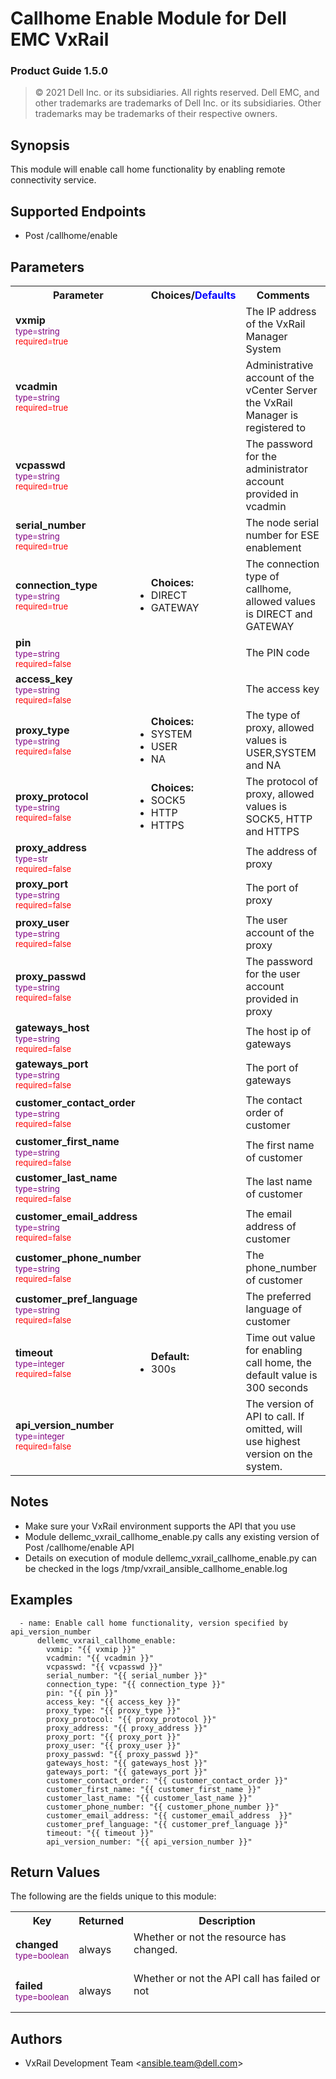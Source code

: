 **Callhome Enable Module for Dell EMC VxRail**
=========================================
### Product Guide 1.5.0

> © 2021 Dell Inc. or its subsidiaries. All rights reserved. Dell 
> EMC, and other trademarks are trademarks of Dell Inc. or its 
> subsidiaries. Other trademarks may be trademarks of their respective owners. 

Synopsis
--------
This module will enable call home functionality by enabling remote connectivity service.

Supported Endpoints
--------
* Post /callhome/enable

Parameters
----------

<table  border=0 cellpadding=0 class="documentation-table">
    <tr>
        <th colspan="3">Parameter</th>
        <th>Choices/<font color="blue">Defaults</font></th>
                    <th width="100%">Comments</th>
    </tr>
                            <tr>
                                                            <td colspan="3">
                <div class="ansibleOptionAnchor" id="parameter-host_name"></div>
                <b>vxmip</b>
                <a class="ansibleOptionLink" href="#parameter-host_name" title="Permalink to this option"></a>
                <div style="font-size: small">
                    <span style="color: purple">type=string</span>
                    <br>
                    <span style="color: red">required=true</span>                    </div>
                                                    </td>
                            <td>
                                                                                                                                                        </td>
                                                            <td>
                                        <div></div>
                                        <div>The IP address of the VxRail Manager System</div>
                                                    </td>
        </tr>
                            <tr>
                                                            <td colspan="3">
                <div class="ansibleOptionAnchor" id="parameter-host_name"></div>
                <b>vcadmin</b>
                <a class="ansibleOptionLink" href="#parameter-host_name" title="Permalink to this option"></a>
                <div style="font-size: small">
                    <span style="color: purple">type=string</span>
                    <br>
                    <span style="color: red">required=true</span>                    </div>
                                                    </td>
                            <td>
                                                                                                                                                        </td>
                                                            <td>
                                        <div></div>
                                        <div>Administrative account of the vCenter Server the VxRail Manager is registered to</div>
                                                    </td>
        </tr>
<tr>
                                                            <td colspan="3">
                <div class="ansibleOptionAnchor" id="parameter-host_name"></div>
                <b>vcpasswd</b>
                <a class="ansibleOptionLink" href="#parameter-host_name" title="Permalink to this option"></a>
                <div style="font-size: small">
                    <span style="color: purple">type=string</span>
                    <br>
                    <span style="color: red">required=true</span>                    </div>
                                                    </td>
                            <td>
                                                                                                                                                        </td>
                                                            <td>
                                        <div></div>
                                        <div>The password for the administrator account provided in vcadmin</div>
                                                    </td>
        </tr>
<tr>
                                                            <td colspan="3">
                <div class="ansibleOptionAnchor" id="parameter-host_name"></div>
                <b>serial_number</b>
                <a class="ansibleOptionLink" href="#parameter-host_name" title="Permalink to this option"></a>
                <div style="font-size: small">
                    <span style="color: purple">type=string</span>
                    <br>
                    <span style="color: red">required=true</span>                    </div>
                                                    </td>
                            <td>
                                                                                                                                                        </td>
                                                            <td>
                                        <div></div>
                                        <div>The node serial number for ESE enablement</div>
                                                    </td>
        </tr>
<tr>
                                                            <td colspan="3">
                <div class="ansibleOptionAnchor" id="parameter-host_name"></div>
                <b>connection_type</b>
                <a class="ansibleOptionLink" href="#parameter-host_name" title="Permalink to this option"></a>
                <div style="font-size: small">
                    <span style="color: purple">type=string</span>
                    <br>
                    <span style="color: red">required=true</span>                    </div>
                                                    </td>
                            <td><ul style="margin: 0; padding: 0"><b>Choices:</b>
                                                                                                                                                            <li>DIRECT</li>
<li>GATEWAY</li>
                                                                                </ul>
                                                                                                                                                        </td>
                                                            <td>
                                        <div></div>
                                        <div>The connection type of callhome, allowed values is DIRECT and GATEWAY</div>
                                                    </td>
        </tr>
<tr>
                                                            <td colspan="3">
                <div class="ansibleOptionAnchor" id="parameter-host_name"></div>
                <b>pin</b>
                <a class="ansibleOptionLink" href="#parameter-host_name" title="Permalink to this option"></a>
                <div style="font-size: small">
                    <span style="color: purple">type=string</span>
                    <br>
                    <span style="color: red">required=false</span>                    </div>
                                                    </td>
                            <td>
                                                                                                                                                        </td>
                                                            <td>
                                        <div></div>
                                        <div>The PIN code</div>
                                                    </td>
        </tr>
<tr>
                                                            <td colspan="3">
                <div class="ansibleOptionAnchor" id="parameter-host_name"></div>
                <b>access_key</b>
                <a class="ansibleOptionLink" href="#parameter-host_name" title="Permalink to this option"></a>
                <div style="font-size: small">
                    <span style="color: purple">type=string</span>
                    <br>
                    <span style="color: red">required=false</span>                    </div>
                                                    </td>
                            <td>
                                                                                                                                                        </td>
                                                            <td>
                                        <div></div>
                                        <div>The access key</div>
                                                    </td>
        </tr>
<tr>
                                                            <td colspan="3">
                <div class="ansibleOptionAnchor" id="parameter-host_name"></div>
                <b>proxy_type</b>
                <a class="ansibleOptionLink" href="#parameter-host_name" title="Permalink to this option"></a>
                <div style="font-size: small">
                    <span style="color: purple">type=string</span>
                    <br>
                    <span style="color: red">required=false</span>                    </div>
                                                    </td>
                            <td>
                                    <ul style="margin: 0; padding: 0"><b>Choices:</b>
                                                                                                                                                            <li>SYSTEM</li>
<li>USER</li>
<li>NA</li>
                                                                                </ul>                                                                                                                    </td>
                                                            <td>
                                        <div></div>
                                        <div>The type of proxy, allowed values is USER,SYSTEM and NA</div>
                                                    </td>
        </tr>
<tr>
                                                            <td colspan="3">
                <div class="ansibleOptionAnchor" id="parameter-host_name"></div>
                <b>proxy_protocol</b>
                <a class="ansibleOptionLink" href="#parameter-host_name" title="Permalink to this option"></a>
                <div style="font-size: small">
                    <span style="color: purple">type=string</span>
                    <br>
                    <span style="color: red">required=false</span>                    </div>
                                                    </td>
                            <td><ul style="margin: 0; padding: 0"><b>Choices:</b>
                                                                                                                                                            <li>SOCK5</li>
<li>HTTP</li>
<li>HTTPS</li>
                                                                                </ul>  
                                                                                                                                                        </td>
                                                            <td>
                                        <div></div>
                                        <div>The protocol of proxy, allowed values is SOCK5, HTTP and HTTPS</div>
                                                    </td>
        </tr>
<tr>
                                                            <td colspan="3">
                <div class="ansibleOptionAnchor" id="parameter-host_name"></div>
                <b>proxy_address</b>
                <a class="ansibleOptionLink" href="#parameter-host_name" title="Permalink to this option"></a>
                <div style="font-size: small">
                    <span style="color: purple">type=str</span>
                    <br>
                    <span style="color: red">required=false</span>                    </div>
                                                    </td>
                            <td>
                                                                                                                                                        </td>
                                                            <td>
                                        <div></div>
                                        <div>The address of proxy</div>
                                                    </td>
        </tr>
        <tr>
 <td colspan="3">
                <div class="ansibleOptionAnchor" id="return-hostgroup_details/consistent_lun"></div>
                <b>proxy_port</b>
                <a class="ansibleOptionLink" href="#return-hostgroup_details/consistent_lun" title="Permalink to this return value"></a>
                <div style="font-size: small">
                  <span style="color: purple">type=string</span>
                  <br>
                    <span style="color: red">required=false</span>
                                      </div>
            <td></td>
            <td><div>The port of proxy</div></td>
        </tr>
        <tr>
            <td colspan="3">
                <div class="ansibleOptionAnchor" id="return-hostgroup_details/consistent_lun"></div>
                <b>proxy_user</b>
                <a class="ansibleOptionLink" href="#return-hostgroup_details/consistent_lun" title="Permalink to this return value"></a>
                <div style="font-size: small">
                  <span style="color: purple">type=string</span>
                  <br>
                    <span style="color: red">required=false</span>
                                      </div>
            </td>
            <td></td>
            <td><div>The user account of the proxy</div></td>
        </tr>
<tr>
                                                            <td colspan="3">
                <div class="ansibleOptionAnchor" id="parameter-host_name"></div>
                <b>proxy_passwd</b>
                <a class="ansibleOptionLink" href="#parameter-host_name" title="Permalink to this option"></a>
                <div style="font-size: small">
                    <span style="color: purple">type=string</span>
                    <br>
                    <span style="color: red">required=false</span>                    </div>
                                                    </td>
                            <td>
                                                                                                                                                        </td>
                                                            <td>
                                        <div></div>
                                        <div>The password for the user account provided in proxy</div>
                                                    </td>
        </tr>
<tr>
                                                            <td colspan="3">
                <div class="ansibleOptionAnchor" id="parameter-host_name"></div>
                <b>gateways_host</b>
                <a class="ansibleOptionLink" href="#parameter-host_name" title="Permalink to this option"></a>
                <div style="font-size: small">
                    <span style="color: purple">type=string</span>
                    <br>
                    <span style="color: red">required=false</span>                    </div>
                                                    </td>
                            <td>
                                                                                                                                                        </td>
                                                            <td>
                                        <div></div>
                                        <div>The host ip of gateways</div>
                                                    </td>
        </tr>
<tr>
                                                            <td colspan="3">
                <div class="ansibleOptionAnchor" id="parameter-host_name"></div>
                <b>gateways_port</b>
                <a class="ansibleOptionLink" href="#parameter-host_name" title="Permalink to this option"></a>
                <div style="font-size: small">
                    <span style="color: purple">type=string</span>
                    <br>
                    <span style="color: red">required=false</span>                    </div>
                                                    </td>
                            <td>
                                                                                                                                                        </td>
                                                            <td>
                                        <div></div>
                                        <div>The port of gateways</div>
                                                    </td>
        </tr>
<tr>
                                                            <td colspan="3">
                <div class="ansibleOptionAnchor" id="parameter-host_name"></div>
                <b>customer_contact_order</b>
                <a class="ansibleOptionLink" href="#parameter-host_name" title="Permalink to this option"></a>
                <div style="font-size: small">
                    <span style="color: purple">type=string</span>
                    <br>
                    <span style="color: red">required=false</span>                    </div>
                                                    </td>
                            <td>
                                                                                                                                                        </td>
                                                            <td>
                                        <div></div>
                                        <div>The contact order of customer</div>
                                                    </td>
        </tr>
<tr>
                                                            <td colspan="3">
                <div class="ansibleOptionAnchor" id="parameter-host_name"></div>
                <b>customer_first_name</b>
                <a class="ansibleOptionLink" href="#parameter-host_name" title="Permalink to this option"></a>
                <div style="font-size: small">
                    <span style="color: purple">type=string</span>
                    <br>
                    <span style="color: red">required=false</span>                    </div>
                                                    </td>
                            <td>
                                                                                                                                                        </td>
                                                            <td>
                                        <div></div>
                                        <div>The first name of customer</div>
                                                    </td>
        </tr>
<tr>
                                                            <td colspan="3">
                <div class="ansibleOptionAnchor" id="parameter-host_name"></div>
                <b>customer_last_name</b>
                <a class="ansibleOptionLink" href="#parameter-host_name" title="Permalink to this option"></a>
                <div style="font-size: small">
                    <span style="color: purple">type=string</span>
                    <br>
                    <span style="color: red">required=false</span>                    </div>
                                                    </td>
                            <td>
                                                                                                                                                        </td>
                                                            <td>
                                        <div></div>
                                        <div>The last name of customer</div>
                                                    </td>
        </tr>
<tr>
                                                            <td colspan="3">
                <div class="ansibleOptionAnchor" id="parameter-host_name"></div>
                <b>customer_email_address</b>
                <a class="ansibleOptionLink" href="#parameter-host_name" title="Permalink to this option"></a>
                <div style="font-size: small">
                    <span style="color: purple">type=string</span>
                    <br>
                    <span style="color: red">required=false</span>                    </div>
                                                    </td>
                            <td>
                                                                                                                                                        </td>
                                                            <td>
                                        <div></div>
                                        <div>The email address of customer</div>
                                                    </td>
        </tr>
<tr>
                                                            <td colspan="3">
                <div class="ansibleOptionAnchor" id="parameter-host_name"></div>
                <b>customer_phone_number</b>
                <a class="ansibleOptionLink" href="#parameter-host_name" title="Permalink to this option"></a>
                <div style="font-size: small">
                    <span style="color: purple">type=string</span>
                    <br>
                    <span style="color: red">required=false</span>                    </div>
                                                    </td>
                            <td>
                                                                                                                                                        </td>
                                                            <td>
                                        <div></div>
                                        <div>The phone_number of customer</div>
                                                    </td>
        </tr>
<tr>
                                                            <td colspan="3">
                <div class="ansibleOptionAnchor" id="parameter-host_name"></div>
                <b>customer_pref_language</b>
                <a class="ansibleOptionLink" href="#parameter-host_name" title="Permalink to this option"></a>
                <div style="font-size: small">
                    <span style="color: purple">type=string</span>
                    <br>
                    <span style="color: red">required=false</span>                    </div>
                                                    </td>
                            <td>
                                                                                                                                                        </td>
                                                            <td>
                                        <div></div>
                                        <div>The preferred language of customer</div>
                                                    </td>
        </tr>
<tr>
                                                            <td colspan="3">
                <div class="ansibleOptionAnchor" id="parameter-state"></div>
                <b>timeout</b>
                <a class="ansibleOptionLink" href="#parameter-state" title="Permalink to this option"></a>
                <div style="font-size: small">
                    <span style="color: purple">type=integer</span>
                    <br>
                    <span style="color: red">required=false</span>
                    <br>
                    <span style="color: red"></span>                    </div>
                                                    </td>
                            <td>
                                                                                                                        <ul style="margin: 0; padding: 0"><b>Default:</b>
                                                                                                                                                            <li>300s</li>
                                                                                </ul>
                                                                        </td>
                                                            <td>
                                        <div></div>
                                        <div>Time out value for enabling call home, the default value is 300 seconds</div>
                                        <div></div>
                                                    </td>
        </tr>
<tr>
                                                            <td colspan="3">
                <div class="ansibleOptionAnchor" id="parameter-state"></div>
                <b>api_version_number</b>
                <a class="ansibleOptionLink" href="#parameter-state" title="Permalink to this option"></a>
                <div style="font-size: small">
                    <span style="color: purple">type=integer</span>
                    <br>
                    <span style="color: red">required=false</span>
                    <br>
                    <span style="color: red"></span>                    </div>
                                                    </td>
                            <td>
                                                                        </td>
                                                            <td>
                                        <div></div>
                                        <div>The version of API to call. If omitted, will use highest version on the system.</div>
                                        <div></div>
                                                    </td>
        </tr>
                    </table>

Notes
-----
- Make sure your VxRail environment supports the API that you use
- Module dellemc_vxrail_callhome_enable.py calls any existing version of Post /callhome/enable API
- Details on execution of module dellemc_vxrail_callhome_enable.py can be checked in the logs /tmp/vxrail_ansible_callhome_enable.log


Examples
--------

``` yaml+jinja
  - name: Enable call home functionality, version specified by api_version_number
      dellemc_vxrail_callhome_enable:
        vxmip: "{{ vxmip }}"
        vcadmin: "{{ vcadmin }}"
        vcpasswd: "{{ vcpasswd }}"
        serial_number: "{{ serial_number }}"
        connection_type: "{{ connection_type }}"
        pin: "{{ pin }}"
        access_key: "{{ access_key }}"
        proxy_type: "{{ proxy_type }}"
        proxy_protocol: "{{ proxy_protocol }}"
        proxy_address: "{{ proxy_address }}"
        proxy_port: "{{ proxy_port }}"
        proxy_user: "{{ proxy_user }}"
        proxy_passwd: "{{ proxy_passwd }}"
        gateways_host: "{{ gateways_host }}"
        gateways_port: "{{ gateways_port }}"
        customer_contact_order: "{{ customer_contact_order }}"
        customer_first_name: "{{ customer_first_name }}"
        customer_last_name: "{{ customer_last_name }}"
        customer_phone_number: "{{ customer_phone_number }}"
        customer_email_address: "{{ customer_email_address  }}"
        customer_pref_language: "{{ customer_pref_language }}"
        timeout: "{{ timeout }}"
        api_version_number: "{{ api_version_number }}"
```

Return Values
-------------

The following are the fields unique to this module:

<table border=0 cellpadding=0 class="documentation-table">
    <tr>
        <th colspan="3">Key</th>
        <th>Returned</th>
        <th width="100%">Description</th>
    </tr>
    <tr>
        <td colspan="3">
            <div class="ansibleOptionAnchor" id="return-changed"></div>
            <b>changed</b>
            <a class="ansibleOptionLink" href="#return-changed" title="Permalink to this return value"></a>
            <div style="font-size: small">
                <span style="color: purple">type=boolean</span>
            </div>
        </td>
        <td>always</td>
        <td>
            <div>Whether or not the resource has changed.</div>
            <br/>
        </td>
    </tr>
    <tr>
                            <td colspan="3">
                <div class="ansibleOptionAnchor" id="return-changed"></div>
                <b>failed</b>
                <a class="ansibleOptionLink" href="#return-changed" title="Permalink to this return value"></a>
                <div style="font-size: small">
                  <span style="color: purple">type=boolean</span>
                                      </div>
                                </td>
            <td>always</td>
            <td>
                                        <div>Whether or not the API call has failed or not</div>
                                    <br/>
                                </td>
        </tr>
</table>

Authors
-------

-   VxRail Development Team &lt;<ansible.team@dell.com>&gt;
